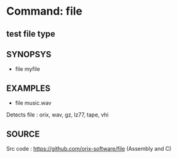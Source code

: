 # Command: file

## test file type

## SYNOPSYS

+ file myfile

## EXAMPLES

+ file music.wav

Detects file : orix, wav, gz, lz77, tape, vhi

## SOURCE

Src code : https://github.com/orix-software/file (Assembly and C)
